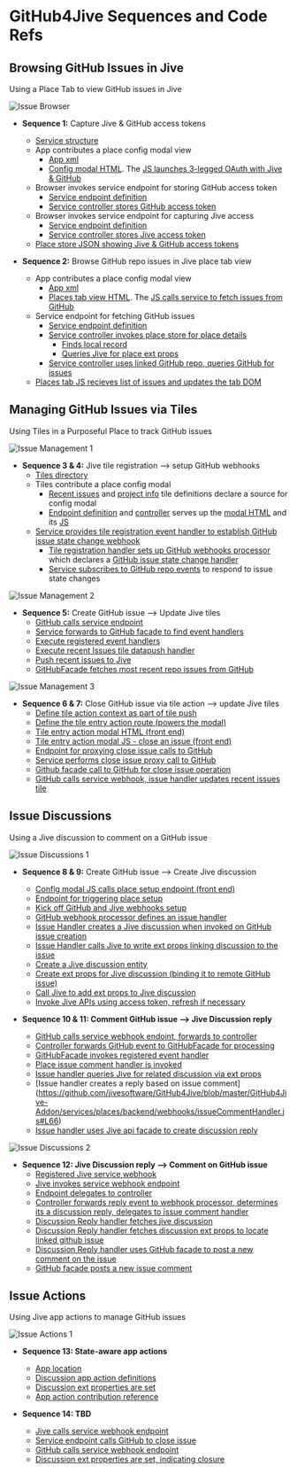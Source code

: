 # GitHub4Jive Sequences and Code Refs

## Browsing GitHub Issues in Jive

Using a Place Tab to view GitHub issues in Jive

![](https://github.com/jivesoftware/GitHub4Jive/blob/master/GitHub4Jive-Addon/images/place1.jpg "Issue Browser")

* **Sequence 1:** Capture Jive & GitHub access tokens
  * [Service structure](https://github.com/jivesoftware/GitHub4Jive/blob/master/GitHub4Jive-Addon)
  * App contributes a place config modal view
    * [App xml](https://github.com/jivesoftware/GitHub4Jive/blob/master/GitHub4Jive-Addon/apps/GitHub4Jive/public/app.xml#L83)
    * [Config modal HTML](https://github.com/jivesoftware/GitHub4Jive/blob/master/GitHub4Jive-Addon/apps/GitHub4Jive/public/place-config.html). The [JS launches 3-legged OAuth with Jive & GitHub](https://github.com/jivesoftware/GitHub4Jive/blob/master/GitHub4Jive-Addon/public/javascripts/configurePlace.js#L199)
  * Browser invokes service endpoint for storing GitHub access token
    * [Service endpoint definition](https://github.com/jivesoftware/GitHub4Jive/blob/master/GitHub4Jive-Addon/services/github/backend/routes/gitHubEndpoints.js#L114)  
    * [Service controller stores GitHub access token](https://github.com/jivesoftware/GitHub4Jive/blob/master/GitHub4Jive-Addon/services/github/backend/gitHubOAuthController.js#L42)
  * Browser invokes service endpoint for capturing Jive access
    * [Service endpoint definition](https://github.com/jivesoftware/GitHub4Jive/blob/master/GitHub4Jive-Addon/services/jive/backend/routes/jiveEndpoints.js#L44)
    * [Service controller stores Jive access token](https://github.com/jivesoftware/GitHub4Jive/blob/master/GitHub4Jive-Addon/services/jive/backend/jiveOAuthController.js)
  * [Place store JSON showing Jive & GitHub access tokens](https://github.com/jivesoftware/GitHub4Jive/blob/master/GitHub4Jive-Addon/docs/sample-place-store.json)

* **Sequence 2:** Browse GitHub repo issues in Jive place tab view
  * App contributes a place config modal view
    * [App xml](https://github.com/jivesoftware/GitHub4Jive/blob/master/GitHub4Jive-Addon/apps/GitHub4Jive/public/app.xml#L101)
    * [Places tab view HTML](https://github.com/jivesoftware/GitHub4Jive/blob/master/GitHub4Jive-Addon/apps/GitHub4Jive/public/place-tab.html). The [JS calls service to fetch issues from GitHub](https://github.com/jivesoftware/GitHub4Jive/blob/master/GitHub4Jive-Addon/apps/GitHub4Jive/public/javascripts/actions/place-tab.js#L23)
  * Service endpoint for fetching GitHub issues
    * [Service endpoint definition](https://github.com/jivesoftware/GitHub4Jive/blob/master/GitHub4Jive-Addon/services/github/backend/routes/gitHubEndpoints.js#L52)
    * [Service controller invokes place store for place details](https://github.com/jivesoftware/GitHub4Jive/blob/master/GitHub4Jive-Addon/services/github/backend/gitHubController.js#L84)
      * [Finds local record](https://github.com/jivesoftware/GitHub4Jive/blob/master/GitHub4Jive-Addon/lib/github4jive/placeStore.js#L115)
      * [Queries Jive for place ext props](https://github.com/jivesoftware/GitHub4Jive/blob/master/GitHub4Jive-Addon/lib/github4jive/placeStore.js#L79)
    * [Service controller uses linked GitHub repo, queries GitHub for issues](https://github.com/jivesoftware/GitHub4Jive/blob/master/GitHub4Jive-Addon/services/github/backend/gitHubController.js#L86)
  * [Places tab JS recieves list of issues and updates the tab DOM](https://github.com/jivesoftware/GitHub4Jive/blob/master/GitHub4Jive-Addon/apps/GitHub4Jive/public/javascripts/actions/place-tab.js#L30)

## Managing GitHub Issues via Tiles

Using Tiles in a Purposeful Place to track GitHub issues 

![](https://github.com/jivesoftware/GitHub4Jive/blob/master/GitHub4Jive-Addon/images/issues1.jpg "Issue Management 1")

* **Sequence 3 & 4:** Jive tile registration --> setup GitHub webhooks
  * [Tiles directory](https://github.com/jivesoftware/GitHub4Jive/tree/master/GitHub4Jive-Addon/tiles)
  * Tiles contribute a place config modal
    * [Recent issues](https://github.com/jivesoftware/GitHub4Jive/blob/master/GitHub4Jive-Addon/tiles/github-issues-recent/definition.json#L21) and [project info](https://github.com/jivesoftware/GitHub4Jive/blob/master/GitHub4Jive-Addon/tiles/github-issues-recent/definition.json#L21) tile definitions declare a source for config modal
    * [Endpoint definition](https://github.com/jivesoftware/GitHub4Jive/blob/master/GitHub4Jive-Addon/services/places/backend/routes/placeEndpoints.js#L12) and [controller](https://github.com/jivesoftware/GitHub4Jive/blob/master/GitHub4Jive-Addon/services/places/backend/placeController.js#L70) serves up the [modal HTML](https://github.com/jivesoftware/GitHub4Jive/blob/master/GitHub4Jive-Addon/public/configuration.html) and its [JS](https://github.com/jivesoftware/GitHub4Jive/blob/master/GitHub4Jive-Addon/public/javascripts/configurePlace.js)
  * [Service provides tile registration event handler to establish GitHub issue state change webhook](https://github.com/jivesoftware/GitHub4Jive/blob/master/GitHub4Jive-Addon/tiles/github-issues-recent/backend/controller.js#L54)
    * [Tile registration handler sets up GitHub webhooks processor](https://github.com/jivesoftware/GitHub4Jive/blob/master/GitHub4Jive-Addon/tiles/github-issues-recent/backend/webhooks/webhookProcessor.js) which declares a [GitHub issue state change handler](https://github.com/jivesoftware/GitHub4Jive/blob/master/GitHub4Jive-Addon/tiles/github-issues-recent/backend/webhooks/issueHandler.js)
    * [Service subscribes to GitHub repo events](https://github.com/jivesoftware/GitHub4Jive/blob/master/GitHub4Jive-Addon/lib/github4jive/gitHubFacade.js#L211) to respond to issue state changes

![](https://github.com/jivesoftware/GitHub4Jive/blob/master/GitHub4Jive-Addon/images/issues2.jpg "Issue Management 2")

* **Sequence 5:** Create GitHub issue --> Update Jive tiles
  * [GitHub calls service endpoint](https://github.com/jivesoftware/GitHub4Jive/blob/master/GitHub4Jive-Addon/services/github/backend/routes/gitHubEndpoints.js#L28)
  * [Service forwards to GitHub facade to find event handlers](https://github.com/jivesoftware/GitHub4Jive/blob/master/GitHub4Jive-Addon/services/github/backend/gitHubController.js#L40)
  * [Execute registered event handlers](https://github.com/jivesoftware/GitHub4Jive/blob/master/GitHub4Jive-Addon/lib/github4jive/gitHubFacade.js#L306)
  * [Execute recent Issues tile datapush handler](https://github.com/jivesoftware/GitHub4Jive/blob/master/GitHub4Jive-Addon/tiles/github-issues-recent/backend/webhooks/issueHandler.js#L38)
  * [Push recent issues to Jive](https://github.com/jivesoftware/GitHub4Jive/blob/master/GitHub4Jive-Addon/tiles/github-issues-recent/backend/tileInstanceProcessor.js)
  * [GitHubFacade fetches most recent repo issues from GitHub](https://github.com/jivesoftware/GitHub4Jive/blob/master/GitHub4Jive-Addon/lib/github4jive/gitHubFacade.js#L125)
  
![](https://github.com/jivesoftware/GitHub4Jive/blob/master/GitHub4Jive-Addon/images/issues3.jpg "Issue Management 3")

* **Sequence 6 & 7:** Close GitHub issue via tile action --> update Jive tiles
  * [Define tile action context as part of tile push](https://github.com/jivesoftware/GitHub4Jive/blob/master/GitHub4Jive-Addon/tiles/github-issues-recent/backend/tileInstanceProcessor.js#L77)
  * [Define the tile entry action route (powers the modal)](https://github.com/jivesoftware/GitHub4Jive/blob/master/GitHub4Jive-Addon/tiles/github-issues-recent/backend/routes/action/get.js)
  * [Tile entry action modal HTML (front end)](https://github.com/jivesoftware/GitHub4Jive/blob/master/GitHub4Jive-Addon/tiles/github-issues-recent/public/action.html)
  * [Tile entry action modal JS - close an issue (front end)](https://github.com/jivesoftware/GitHub4Jive/blob/master/GitHub4Jive-Addon/tiles/github-issues-recent/public/javascripts/action.js#L84)
  * [Endpoint for proxying close issue calls to GitHub](https://github.com/jivesoftware/GitHub4Jive/blob/master/GitHub4Jive-Addon/services/github/backend/routes/gitHubEndpoints.js#L66)
  * [Service performs close issue proxy call to GitHub](https://github.com/jivesoftware/GitHub4Jive/blob/master/GitHub4Jive-Addon/services/github/backend/gitHubController.js#L143)
  * [Github facade call to GitHub for close issue operation](https://github.com/jivesoftware/GitHub4Jive/blob/master/GitHub4Jive-Addon/lib/github4jive/gitHubFacade.js#L158)
  * [GitHub calls service webhook, issue handler updates recent issues tile](https://github.com/jivesoftware/GitHub4Jive/blob/master/GitHub4Jive-Addon/services/places/backend/webhooks/issueHandler.js)


## Issue Discussions

Using a Jive discussion to comment on a GitHub issue

![](https://github.com/jivesoftware/GitHub4Jive/blob/master/GitHub4Jive-Addon/images/discussions1.jpg "Issue Discussions 1")

* **Sequence 8 & 9:** Create GitHub issue --> Create Jive discussion
  * [Config modal JS calls place setup endpoint (front end)](https://github.com/jivesoftware/GitHub4Jive/blob/master/GitHub4Jive-Addon/public/javascripts/configurePlace.js#L255)
  * [Endpoint for triggering place setup](https://github.com/jivesoftware/GitHub4Jive/blob/master/GitHub4Jive-Addon/services/places/backend/routes/placeEndpoints.js#L22)
  * [Kick off GitHub and Jive webhooks setup](https://github.com/jivesoftware/GitHub4Jive/blob/master/GitHub4Jive-Addon/services/places/backend/placeController.js#L80)
  * [GitHub webhook processor defines an issue handler](https://github.com/jivesoftware/GitHub4Jive/blob/master/GitHub4Jive-Addon/services/places/backend/webhooks/webhookProcessor.js)
  * [Issue Handler creates a Jive discussion when invoked on GitHub issue creation](https://github.com/jivesoftware/GitHub4Jive/blob/master/GitHub4Jive-Addon/services/places/backend/webhooks/issueHandler.js#L51)
  * [Issue Handler calls Jive to write ext props linking discussion to the issue](https://github.com/jivesoftware/GitHub4Jive/blob/master/GitHub4Jive-Addon/services/places/backend/webhooks/issueHandler.js#L107)
  * [Create a Jive discussion entity](https://github.com/jivesoftware/GitHub4Jive/blob/master/GitHub4Jive-Addon/lib/github4jive/JiveContentBuilder.js#L88)
  * [Create ext props for Jive discussion (binding it to remote GitHub issue)](https://github.com/jivesoftware/GitHub4Jive/blob/master/GitHub4Jive-Addon/services/places/backend/webhooks/issueHandler.js#L70)
  * [Call Jive to add ext props to Jive discussion](https://github.com/jivesoftware/GitHub4Jive/blob/master/GitHub4Jive-Addon/lib/github4jive/JiveApiFacade.js#L229)
  * [Invoke Jive APIs using access token, refresh if necessary](https://github.com/jivesoftware/jive-sdk/blob/master/jive-sdk-api/lib/community/community.js#L226)

* **Sequence 10 & 11: Comment GitHub issue --> Jive Discussion reply**
  * [GitHub calls service webhook endoint, forwards to controller](https://github.com/jivesoftware/GitHub4Jive/blob/master/GitHub4Jive-Addon/services/github/backend/routes/gitHubEndpoints.js#L28)
  * [Controller forwards GitHub event to GitHubFacade for processing](https://github.com/jivesoftware/GitHub4Jive/blob/master/GitHub4Jive-Addon/services/github/backend/gitHubController.js#L40)
  * [GitHubFacade invokes registered event handler](https://github.com/jivesoftware/GitHub4Jive/blob/master/GitHub4Jive-Addon/lib/github4jive/gitHubFacade.js#L306)
  * [Place issue comment handler is invoked](https://github.com/jivesoftware/GitHub4Jive/blob/master/GitHub4Jive-Addon/services/places/backend/webhooks/issueCommentHandler.js#L42)
  * [Issue handler queries Jive for related discussion via ext props](https://github.com/jivesoftware/GitHub4Jive/blob/master/GitHub4Jive-Addon/lib/github4jive/helpers.js#L18)
  * [Issue handler creates a reply based on issue comment] (https://github.com/jivesoftware/GitHub4Jive/blob/master/GitHub4Jive-Addon/services/places/backend/webhooks/issueCommentHandler.js#L66)
  * [Issue handler uses Jive api facade to create discussion reply](https://github.com/jivesoftware/GitHub4Jive/blob/master/GitHub4Jive-Addon/lib/github4jive/JiveApiFacade.js#L208)

![](https://github.com/jivesoftware/GitHub4Jive/blob/master/GitHub4Jive-Addon/images/discussions2.jpg "Issue Discussions 2")

* **Sequence 12: Jive Discussion reply --> Comment on GitHub issue**
  * [Registered Jive service webhook](https://github.com/jivesoftware/GitHub4Jive/blob/master/GitHub4Jive-Addon/services/places/backend/placeController.js#L107) 
  * [Jive invokes service webhook endpoint](https://github.com/jivesoftware/GitHub4Jive/blob/master/GitHub4Jive-Addon/services/jive/backend/routes/jiveEndpoints.js#L27)
  * [Endpoint delegates to controller](https://github.com/jivesoftware/GitHub4Jive/blob/master/GitHub4Jive-Addon/services/jive/backend/jiveController.js#L30)
  * [Controller forwards reply event to webhook processor, determines its a discussion reply, delegates to issue comment handler](https://github.com/jivesoftware/GitHub4Jive/blob/master/GitHub4Jive-Addon/services/jive/backend/webhooks/webhookProcessor.js#L74)
  * [Discussion Reply handler fetches jive discussion](https://github.com/jivesoftware/GitHub4Jive/blob/master/GitHub4Jive-Addon/services/jive/backend/webhooks/jiveCommentHandler.js#L38)
  * [Discussion Reply handler fetches discussion ext props to locate linked github issue](https://github.com/jivesoftware/GitHub4Jive/blob/master/GitHub4Jive-Addon/services/jive/backend/webhooks/jiveCommentHandler.js#L47)
  * [Discussion Reply handler uses GitHub facade to post a new comment on the issue](https://github.com/jivesoftware/GitHub4Jive/blob/master/GitHub4Jive-Addon/services/jive/backend/webhooks/jiveCommentHandler.js#L59)
  * [GitHub facade posts a new issue comment](https://github.com/jivesoftware/GitHub4Jive/blob/master/GitHub4Jive-Addon/lib/github4jive/gitHubFacade.js#L191)

## Issue Actions

Using Jive app actions to manage GitHub issues 

![](https://github.com/jivesoftware/GitHub4Jive/blob/master/GitHub4Jive-Addon/images/actions1.jpg "Issue Actions 1")

* **Sequence 13: State-aware app actions**
  * [App location](https://github.com/jivesoftware/GitHub4Jive/tree/master/GitHub4Jive-Addon/apps/GitHub4Jive/public)
  * [Discussion app action definitions](https://github.com/jivesoftware/GitHub4Jive/blob/master/GitHub4Jive-Addon/apps/GitHub4Jive/public/app.xml#L59)
  * [Discussion ext properties are set](https://github.com/jivesoftware/GitHub4Jive/blob/master/GitHub4Jive-Addon/services/places/backend/webhooks/issueHandler.js#L107)
  * [App action contribution reference](https://community.jivesoftware.com/docs/DOC-114464)

* **Sequence 14: TBD**
  * [Jive calls service webhook endpoint]()
  * [Service endpoint calls GitHub to close issue]()
  * [GitHub calls service webhook endpoint]()
  * [Discussion ext properties are set, indicating closure](https://github.com/jivesoftware/GitHub4Jive/blob/master/GitHub4Jive-Addon/services/places/backend/webhooks/issueHandler.js#L123)
